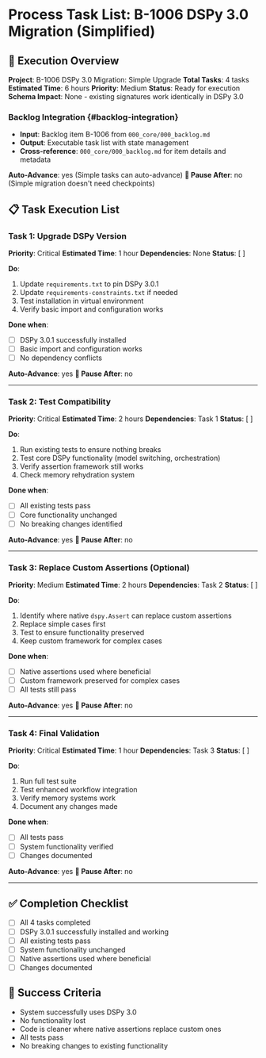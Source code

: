 # Process Task List: B-1006 DSPy 3.0 Migration (Simplified)

## 🎯 **Execution Overview**

**Project**: B-1006 DSPy 3.0 Migration: Simple Upgrade
**Total Tasks**: 4 tasks
**Estimated Time**: 6 hours
**Priority**: Medium
**Status**: Ready for execution
**Schema Impact**: None - existing signatures work identically in DSPy 3.0

### Backlog Integration {#backlog-integration}

- **Input**: Backlog item B-1006 from `000_core/000_backlog.md`
- **Output**: Executable task list with state management
- **Cross-reference**: `000_core/000_backlog.md` for item details and metadata

**Auto-Advance**: yes (Simple tasks can auto-advance)
**🛑 Pause After**: no (Simple migration doesn't need checkpoints)

## 📋 **Task Execution List**

### Task 1: Upgrade DSPy Version
**Priority**: Critical
**Estimated Time**: 1 hour
**Dependencies**: None
**Status**: [ ]

**Do**:
1. Update `requirements.txt` to pin DSPy 3.0.1
2. Update `requirements-constraints.txt` if needed
3. Test installation in virtual environment
4. Verify basic import and configuration works

**Done when**:
- [ ] DSPy 3.0.1 successfully installed
- [ ] Basic import and configuration works
- [ ] No dependency conflicts

**Auto-Advance**: yes
**🛑 Pause After**: no

---

### Task 2: Test Compatibility
**Priority**: Critical
**Estimated Time**: 2 hours
**Dependencies**: Task 1
**Status**: [ ]

**Do**:
1. Run existing tests to ensure nothing breaks
2. Test core DSPy functionality (model switching, orchestration)
3. Verify assertion framework still works
4. Check memory rehydration system

**Done when**:
- [ ] All existing tests pass
- [ ] Core functionality unchanged
- [ ] No breaking changes identified

**Auto-Advance**: yes
**🛑 Pause After**: no

---

### Task 3: Replace Custom Assertions (Optional)
**Priority**: Medium
**Estimated Time**: 2 hours
**Dependencies**: Task 2
**Status**: [ ]

**Do**:
1. Identify where native `dspy.Assert` can replace custom assertions
2. Replace simple cases first
3. Test to ensure functionality preserved
4. Keep custom framework for complex cases

**Done when**:
- [ ] Native assertions used where beneficial
- [ ] Custom framework preserved for complex cases
- [ ] All tests still pass

**Auto-Advance**: yes
**🛑 Pause After**: no

---

### Task 4: Final Validation
**Priority**: Critical
**Estimated Time**: 1 hour
**Dependencies**: Task 3
**Status**: [ ]

**Do**:
1. Run full test suite
2. Test enhanced workflow integration
3. Verify memory systems work
4. Document any changes made

**Done when**:
- [ ] All tests pass
- [ ] System functionality verified
- [ ] Changes documented

**Auto-Advance**: yes
**🛑 Pause After**: no

---

## ✅ **Completion Checklist**

- [ ] All 4 tasks completed
- [ ] DSPy 3.0.1 successfully installed and working
- [ ] All existing tests pass
- [ ] System functionality unchanged
- [ ] Native assertions used where beneficial
- [ ] Changes documented

## 🎉 **Success Criteria**

- System successfully uses DSPy 3.0
- No functionality lost
- Code is cleaner where native assertions replace custom ones
- All tests pass
- No breaking changes to existing functionality
